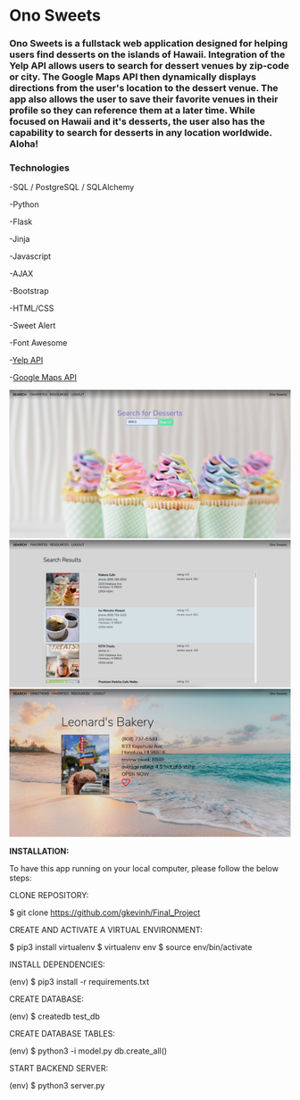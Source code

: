 # Ono Sweets

### Ono Sweets is a fullstack web application designed for helping users find desserts on the islands of Hawaii.  Integration of the Yelp API allows users to search for dessert venues by zip-code or city. The Google Maps API then dynamically displays directions from the user's location to the dessert venue. The app also allows the user to save their favorite venues in their profile so they can reference them at a later time.  While focused  on Hawaii and it's desserts, the user also has the capability to search for desserts in any location worldwide. Aloha! 

### **Technologies**

-SQL / PostgreSQL / SQLAlchemy

-Python

-Flask

-Jinja

-Javascript 

-AJAX

-Bootstrap

-HTML/CSS

-Sweet Alert

-Font Awesome

-[Yelp API](https://docs.developer.yelp.com/docs/fusion-intro)

-[Google Maps API](https://developers.google.com/maps/documentation)


![example-1](static/img/search-example.jpeg)
![example-2](static/img/results-example.jpeg)
![example-3](static/img/venue-example.jpeg)


**INSTALLATION:**

To have this app running on your local computer, please follow the below steps:

CLONE REPOSITORY:


$ git clone https://github.com/gkevinh/Final_Project


CREATE AND ACTIVATE A VIRTUAL ENVIRONMENT:


   $ pip3 install virtualenv
   $ virtualenv env
   $ source env/bin/activate


INSTALL DEPENDENCIES:


(env) $ pip3 install -r requirements.txt


CREATE DATABASE:


(env) $ createdb test_db


CREATE DATABASE TABLES:


(env) $ python3 -i model.py
db.create_all()


START BACKEND SERVER:


(env) $ python3 server.py